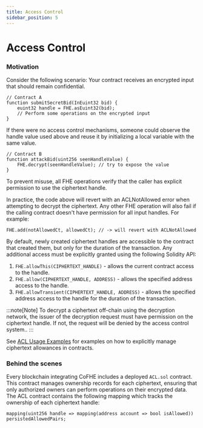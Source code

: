 ```yaml
---
title: Access Control
sidebar_position: 5
---
```


# Access Control

### Motivation

Consider the following scenario: Your contract receives an encrypted input that should remain confidential.

```solidity
// Contract A
function submitSecretBid(InEuint32 bid) {
    euint32 handle = FHE.asEuint32(bid);
    // Perform some operations on the encrypted input
}
```

If there were no access control mechanisms, someone could observe the handle value used above and reuse it by initializing a local variable with the same value.

```solidity
// Contract B
function attackBid(uint256 seenHandleValue) {
    FHE.decrypt(seenHandleValue); // try to expose the value
}
```

To prevent misuse, all FHE operations verify that the caller has explicit permission to use the ciphertext handle.

In practice, the code above will revert with an ACLNotAllowed error when attempting to decrypt the ciphertext.
Any other FHE operation will also fail if the calling contract doesn't have permission for all input handles. For example:
```solidity
FHE.add(notAllowedCt, allowedCt); // -> will revert with ACLNotAllowed
```
By default, newly created ciphertext handles are accessible to the contract that created them, but only for the duration of the transaction. Any additional access must be explicitly granted using the following Solidity API:

1. `FHE.allowThis(CIPHERTEXT_HANDLE)` - allows the current contract access to the handle.
2. `FHE.allow(CIPHERTEXT_HANDLE, ADDRESS)` - allows the specified address access to the handle.
3. `FHE.allowTransient(CIPHERTEXT_HANDLE, ADDRESS)` - allows the specified address access to the handle for the duration of the transaction.

:::note[Note]
To decrypt a ciphertext off-chain using the decryption network, the issuer of the decryption request must have permission on the ciphertext handle. If not, the request will be denied by the access control system..
:::

See [ACL Usage Examples](../tutorials/acl-usage-examples) for examples on how to explicitly manage ciphertext allowances in contracts.

### Behind the scenes
Every blockchain integrating CoFHE includes a deployed `ACL.sol` contract.
This contract manages ownership records for each ciphertext, ensuring that only authorized owners can perform operations on their encrypted data.
The ACL contract contains the following mapping which tracks the ownership of each ciphertext handle:
```solidity
mapping(uint256 handle => mapping(address account => bool isAllowed)) persistedAllowedPairs;
```
